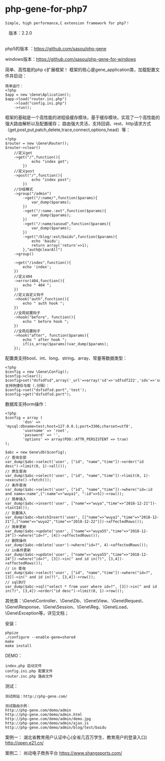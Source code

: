 # php-gene-for-php7

    Simple, high performance,C extension framework for php7！
	
    版本：2.2.0  
    

php5的版本 ：https://github.com/sasou/php-gene

windows版本：https://github.com/sasou/php-gene-for-windows

简单、高性能的php c扩展框架！
框架的核心是gene_application类，加载配置文件并启动：

    简单运行：
	<?php
	$app = new \Gene\Aplication();
	$app->load("router.ini.php")
	    ->load("config.ini.php")
	    ->run();

框架的基础是一个高性能的进程级缓存模块，基于缓存模块，实现了一个高性能的强大路由解析以及配置缓存；
路由强大灵活，支持回调、rest、http请求方式（get,post,put,patch,delete,trace,connect,options,head）等：

	<?php
	$router = new \Gene\Router();
	$router->clear()
		//定义get
		->get("/",function(){
				echo "index get";
			})
		//定义post
		->post("/",function(){
				echo "index post";
			})	
		//分组模式
		->group("/admin")
			->get("/:name/",function($params){
				var_dump($params);
			})
			->get("/:name.:ext",function($params){
				var_dump($params);
			})
			->get("/:name/sasoud",function($params){
				var_dump($params);
			})
			->get("/blog/:ext/baidu",function($params){
				echo 'baidu';
				return array('return'=>1);
			},"auth@clearAll")
		->group()
		
		->get("/index",function(){
			echo 'index';
		})
		//定义404
		->error(404,function(){
			echo " 404 ";
		})
		//定义自定义钩子
		->hook("auth",function(){
			echo " auth hook ";
		})
		//全局前置钩子
		->hook("before", function(){
			echo " before hook ";
		})
		//全局后置钩子
		->hook("after", function($params){
			echo " after hook ";
			if(is_array($params))var_dump($params);
		});

配置类支持bool、int、long、string、array、常量等数据类型：

	<?php
	$config = new \Gene\Config();
	$config->clear();
	$config>set("dsfsdfsd",array('_url'=>array('sd'=>'sdfsdf222','sds'=>'sdfsf678'),'port'=>3307));
	支持快捷存与取（.分隔）：
	$config->set("dsfsdfsd.port",'test');
	$config->get("dsfsdfsd.port");
	
数据库支持orm操作：

    <?php
    $config = array (
            'dsn' => 'mysql:dbname=test;host=127.0.0.1;port=3306;charset=utf8',
            'username' => 'root',
            'password' => '',
            'options' => array(PDO::ATTR_PERSISTENT => true)
    );
    
	$abc = new Gene\db($config);
    // 查询全部
	var_dump($abc->select('user', ["id", "name","time"])->order("id desc")->limit(0, 1)->all());
    // 原生查询
	var_dump($abc->select('user', ["id", "name","time"])->limit(0, 1)->execute()->fetch());
    // 条件查询
	var_dump($abc->select('user', ["id", "name","time"])->where("id=:id and name=:name",[":name"=>"wuya1", ":id"=>5])->row());
    // 简单插入
	var_dump($abc->insert('user', ["name"=>"wuya","time"=>"2018-12-21"])->lastId());
    // 批量插入
	var_dump($abc->batchInsert('user', [["name"=>"wuya1","time"=>"2018-12-21"],["name"=>"wuya2","time"=>"2018-12-22"]])->affectedRows());
    // 简单更新
	var_dump($abc->update('user', ["name"=>"wuya55","time"=>"2018-12-24"])->where("id=?", [4])->affectedRows());
	// 删除操作
	var_dump($abc->delete('user')->where("id=?", 4)->affectedRows());
    // in条件更新
	var_dump($abc->update('user', ["name"=>"wuya55","time"=>"2018-12-24"])->where("id=?", [3])->in(" and id in(?)", [3,4])->affectedRows());
    // in 查询
	var_dump($abc->select('user', ["id", "name","time"])->where("id=?", [3])->in(" and id in(?)", [3,4])->row());
    // sql执行
    var_dump($abc->sql("select * from user where id=?", [3])->in(" and id in(?)", [3,4])->order("id desc")->limit(0, 1)->row());
    
    
其他类：\Gene\Controller、\Gene\Db、\Gene\View、\Gene\Request、\Gene\Response、\Gene\Session、\Gene\Reg、\Gene\Load、\Gene\Exception等，详见文档；
	
安装：
	
	phpize
	./configure --enable-gene=shared
	make
	make install
	
DEMO：
	
	index.php 启动文件
	config.ini.php 配置文件
	router.inc.php 路由文件
	
测试：

	测试网站：http://php-gene.com/
    
	测试路由示例：
	http://php-gene.com/demo/admin
	http://php-gene.com/demo/admin.html
	http://php-gene.com/demo/admin/demo.jpg
	http://php-gene.com/demo/admin/ajax.js
	http://php-gene.com/demo/admin/blog/test/baidu

案例一：
        湖北省教育用户认证中心(全省几百万学生、教育用户的登录入口)
        http://open.e21.cn/
        
案例二：
        尚动电子商务平台
        https://www.shangsports.com/
